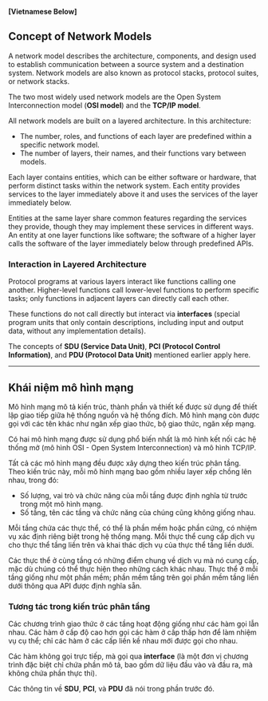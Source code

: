 **[Vietnamese Below]**

## Concept of Network Models

A network model describes the architecture, components, and design used to establish communication between a source system and a destination system. Network models are also known as protocol stacks, protocol suites, or network stacks.

The two most widely used network models are the Open System Interconnection model (**OSI model**) and the **TCP/IP model**.

All network models are built on a layered architecture. In this architecture:
- The number, roles, and functions of each layer are predefined within a specific network model.
- The number of layers, their names, and their functions vary between models.

Each layer contains entities, which can be either software or hardware, that perform distinct tasks within the network system. Each entity provides services to the layer immediately above it and uses the services of the layer immediately below.

Entities at the same layer share common features regarding the services they provide, though they may implement these services in different ways. An entity at one layer functions like software; the software of a higher layer calls the software of the layer immediately below through predefined APIs.



### Interaction in Layered Architecture

Protocol programs at various layers interact like functions calling one another. Higher-level functions call lower-level functions to perform specific tasks; only functions in adjacent layers can directly call each other.

These functions do not call directly but interact via **interfaces** (special program units that only contain descriptions, including input and output data, without any implementation details).

The concepts of **SDU (Service Data Unit)**, **PCI (Protocol Control Information)**, and **PDU (Protocol Data Unit)** mentioned earlier apply here.

---

## Khái niệm mô hình mạng

Mô hình mạng mô tả kiến trúc, thành phần và thiết kế được sử dụng để thiết lập giao tiếp giữa hệ thống nguồn và hệ thống đích. Mô hình mạng còn được gọi với các tên khác như ngăn xếp giao thức, bộ giao thức, ngăn xếp mạng.

Có hai mô hình mạng được sử dụng phổ biến nhất là mô hình kết nối các hệ thống mở (mô hình OSI - Open System Interconnection) và mô hình TCP/IP.

Tất cả các mô hình mạng đều được xây dựng theo kiến trúc phân tầng. Theo kiến trúc này, mỗi mô hình mạng bao gồm nhiều layer xếp chồng lên nhau, trong đó:
- Số lượng, vai trò và chức năng của mỗi tầng được định nghĩa từ trước trong một mô hình mạng.
- Số tầng, tên các tầng và chức năng của chúng cũng không giống nhau.

Mỗi tầng chứa các thực thể, có thể là phần mềm hoặc phần cứng, có nhiệm vụ xác định riêng biệt trong hệ thống mạng. Mỗi thực thể cung cấp dịch vụ cho thực thể tầng liền trên và khai thác dịch vụ của thực thể tầng liền dưới.

Các thực thể ở cùng tầng có những điểm chung về dịch vụ mà nó cung cấp, mặc dù chúng có thể thực hiện theo những cách khác nhau. Thực thể ở mỗi tầng giống như một phần mềm; phần mềm tầng trên gọi phần mềm tầng liền dưới thông qua API được định nghĩa sẵn.



### Tương tác trong kiến trúc phân tầng

Các chương trình giao thức ở các tầng hoạt động giống như các hàm gọi lẫn nhau. Các hàm ở cấp độ cao hơn gọi các hàm ở cấp thấp hơn để làm nhiệm vụ cụ thể; chỉ các hàm ở các cấp liền kề nhau mới được gọi cho nhau.

Các hàm không gọi trực tiếp, mà gọi qua **interface** (là một đơn vị chương trình đặc biệt chỉ chứa phần mô tả, bao gồm dữ liệu đầu vào và đầu ra, mà không chứa phần thực thi).

Các thông tin về **SDU**, **PCI**, và **PDU** đã nói trong phần trước đó.
